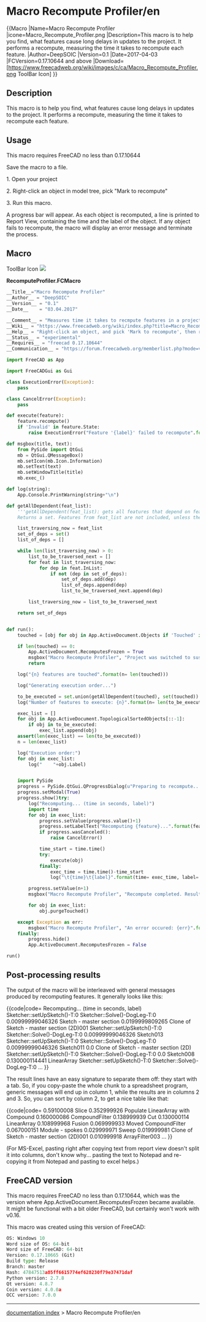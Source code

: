 # Macro Recompute Profiler/en
{{Macro
|Name=Macro Recompute Profiler
|icone=Macro_Recompute_Profiler.png
|Description=This macro is to help you find, what features cause long delays in updates to the project. It performs a recompute, measuring the time it takes to recompute each feature.
|Author=DeepSOIC
|Version=0.1
|Date=2017-04-03
|FCVersion=0.17.10644 and above
|Download=[https://www.freecadweb.org/wiki/images/c/ca/Macro_Recompute_Profiler.png ToolBar Icon]
}}

## Description

This macro is to help you find, what features cause long delays in updates to the project. It performs a recompute, measuring the time it takes to recompute each feature.

## Usage

This macro requires FreeCAD no less than 0.17.10644

Save the macro to a file.

1\. Open your project

2\. Right-click an object in model tree, pick \"Mark to recompute\"

3\. Run this macro.

A progress bar will appear. As each object is recomputed, a line is printed to Report View, containing the time and the label of the object. If any object fails to recompute, the macro will display an error message and terminate the process.

## Macro

ToolBar Icon ![](images/Macro_Recompute_Profiler.png )

**RecomputeProfiler.FCMacro**


```python
__Title__="Macro Recompute Profiler"
__Author__ = "DeepSOIC"
__Version__ = "0.1"
__Date__    = "03.04.2017"

__Comment__ = "Measures time it takes to recmpute features in a project"
__Wiki__ = "https://www.freecadweb.org/wiki/index.php?title=Macro_Recompute_Profiler"
__Help__ = "Right-click an object, and pick 'Mark to recompute', then run this macro. This will only profile recomputing the subgraph. To profile the whole project, right-click the project in tree view, and pick 'Mark to recompute', then run this macro. Results will be printed to report view."
__Status__ = "experimental"
__Requires__ = "freecad 0.17.10644"
__Communication__ = "https://forum.freecadweb.org/memberlist.php?mode=viewprofile&u=3888" 

import FreeCAD as App

import FreeCADGui as Gui

class ExecutionError(Exception):
    pass

class CancelError(Exception):
    pass

def execute(feature):
    feature.recompute()
    if 'Invalid' in feature.State:
        raise ExecutionError("Feature '{label}' failed to recompute".format(label= feature.Label))

def msgbox(title, text):
    from PySide import QtGui
    mb = QtGui.QMessageBox()
    mb.setIcon(mb.Icon.Information)
    mb.setText(text)
    mb.setWindowTitle(title)
    mb.exec_()

def log(string):
    App.Console.PrintWarning(string+"\n")

def getAllDependent(feat_list):
    '''getAllDependent(feat_list): gets all features that depend on features in feat_list, directly or indirectly.
    Returns a set. Features from feat_list are not included, unless there are interdependencies between them.'''

    list_traversing_now = feat_list
    set_of_deps = set()
    list_of_deps = []

    while len(list_traversing_now) > 0:
        list_to_be_traversed_next = []
        for feat in list_traversing_now:
            for dep in feat.InList:
                if not (dep in set_of_deps):
                    set_of_deps.add(dep)
                    list_of_deps.append(dep)
                    list_to_be_traversed_next.append(dep)

        list_traversing_now = list_to_be_traversed_next

    return set_of_deps


def run():
    touched = [obj for obj in App.ActiveDocument.Objects if 'Touched' in obj.State]

    if len(touched) == 0:
        App.ActiveDocument.RecomputesFrozen = True
        msgbox("Macro Recompute Profiler", "Project was switched to suspend recomputes. Please modify an object that triggers a recompute, and run this macro again. The macro will perform a step-by-step recompute, and measure the time it takes to recompute features.")
        return

    log("{n} features are touched".format(n= len(touched)))

    log("Generating execution order...")

    to_be_executed = set.union(getAllDependent(touched), set(touched))
    log("Number of features to execute: {n}".format(n= len(to_be_executed)))

    exec_list = []
    for obj in App.ActiveDocument.TopologicalSortedObjects[::-1]:
        if obj in to_be_executed:
            exec_list.append(obj)
    assert(len(exec_list) == len(to_be_executed))
    n = len(exec_list)

    log("Execution order:")
    for obj in exec_list:
        log("    "+obj.Label)


    import PySide
    progress = PySide.QtGui.QProgressDialog(u"Preparing to recompute....", u"Abort", 0, n+1)
    progress.setModal(True)
    progress.show()try:
        log("Recomputing... (time in seconds, label)")
        import time
        for obj in exec_list:
            progress.setValue(progress.value()+1)
            progress.setLabelText("Recomputing {feature}...".format(feature= obj.Label))
            if progress.wasCanceled():
                raise CancelError()

            time_start = time.time()
            try:
                execute(obj)
            finally:
                exec_time = time.time()-time_start
                log("\t{time}\t{label}".format(time= exec_time, label= obj.Label))

        progress.setValue(n+1)
        msgbox("Macro Recompute Profiler", "Recompute completed. Results are in report view.")

        for obj in exec_list:
            obj.purgeTouched()

    except Exception as err:
        msgbox("Macro Recompute Profiler", "An error occured: {err}".format(err= str(err)))
    finally:
        progress.hide()
        App.ActiveDocument.RecomputesFrozen = False

run()
```

## Post-processing results 

The output of the macro will be interleaved with general messages produced by recomputing features. It generally looks like this:


{{code|code=
Recomputing... (time in seconds, label)
Sketcher::setUpSketch()-T:0
Sketcher::Solve()-DogLeg-T:0
    0.00999999046326    Sketch - master section
    0.0199999809265 Clone of Sketch - master section (2D)001
Sketcher::setUpSketch()-T:0
Sketcher::Solve()-DogLeg-T:0
    0.00999999046326    Sketch013
Sketcher::setUpSketch()-T:0
Sketcher::Solve()-DogLeg-T:0
    0.00999999046326    Sketch011
    0.0 Clone of Sketch - master section (2D)
Sketcher::setUpSketch()-T:0
Sketcher::Solve()-DogLeg-T:0
    0.0 Sketch008
    0.130000114441  LinearArray
Sketcher::setUpSketch()-T:0
Sketcher::Solve()-DogLeg-T:0
...
}}

The result lines have an easy signature to separate them off: they start with a tab. So, if you copy-paste the whole chunk to a spreadsheet program, generic messages will end up in column 1, while the results are in columns 2 and 3. So, you can sort by column 2, to get a nice table like that:


{{code|code=
0.59100008  Slice
0.352999926 Populate LinearArray with Compound
0.160000086 CompoundFilter
0.138999939 Cut
0.130000114 LinearArray
0.108999968 Fusion
0.069999933 Moved CompoundFilter
0.067000151 Module - spokes
0.029999971 Sweep
0.019999981 Clone of Sketch - master section (2D)001
0.010999918 ArrayFilter003
...
}}

(For MS-Excel, pasting right after copying text from report view doesn\'t split it into columns, don\'t know why\... pasting the text to Notepad and re-copying it from Notepad and pasting to excel helps.)

## FreeCAD version 

This macro requires FreeCAD no less than 0.17.10644, which was the version where App.ActiveDocument.RecomputesFrozen became available. It might be functional with a bit older FreeCAD, but certainly won\'t work with v0.16.

This macro was created using this version of FreeCAD:


```python
OS: Windows 10
Word size of OS: 64-bit
Word size of FreeCAD: 64-bit
Version: 0.17.10665 (Git)
Build type: Release
Branch: master
Hash: 47847513a85ff6615774ef628230f79e37471daf
Python version: 2.7.8
Qt version: 4.8.7
Coin version: 4.0.0a
OCC version: 7.0.0
```

---
[documentation index](../README.md) > Macro Recompute Profiler/en
